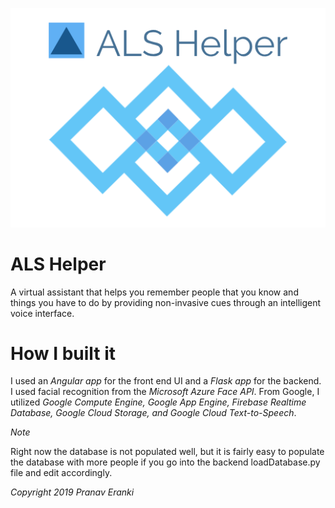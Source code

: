 ![](Frontend/src/assets/logolarge.jpg)

# ALS Helper
A virtual assistant that helps you remember people that you know and things you have to do by providing non-invasive cues through an intelligent voice interface.

# How I built it
I used an *Angular app* for the front end UI and a *Flask app* for the backend. I used facial recognition from the *Microsoft Azure Face API*. From Google, I utilized *Google Compute Engine, Google App Engine, Firebase Realtime Database, Google Cloud Storage, and Google Cloud Text-to-Speech*.

*Note*

Right now the database is not populated well, but it is fairly easy to populate the database with more people if you go into the backend loadDatabase.py file and edit accordingly.

*Copyright 2019 Pranav Eranki*
